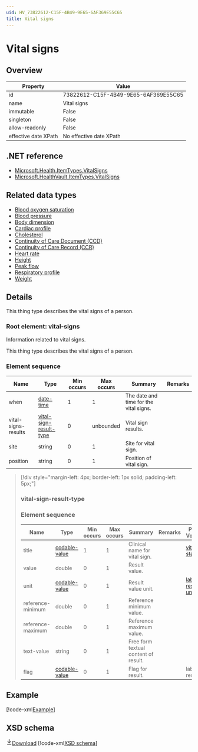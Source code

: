 ```yaml
---
uid: HV_73822612-C15F-4B49-9E65-6AF369E55C65
title: Vital signs
---
```


# Vital signs

## Overview

Property|Value
---|---
id|73822612-C15F-4B49-9E65-6AF369E55C65
name|Vital signs
immutable|False
singleton|False
allow-readonly|False
effective date XPath|No effective date XPath

## .NET reference
- [Microsoft.Health.ItemTypes.VitalSigns](https://docs.microsoft.com/dotnet/api/microsoft.health.itemtypes.vitalsigns)
- [Microsoft.HealthVault.ItemTypes.VitalSigns](https://docs.microsoft.com/dotnet/api/microsoft.healthvault.itemtypes.vitalsigns)

## Related data types

- [Blood oxygen saturation](xref:HV_3a54f95f-03d8-4f62-815f-f691fc94a500)
- [Blood pressure](xref:HV_ca3c57f4-f4c1-4e15-be67-0a3caf5414ed)
- [Body dimension](xref:HV_dd710b31-2b6f-45bd-9552-253562b9a7c1)
- [Cardiac profile](xref:HV_adaf49ad-8e10-49f8-9783-174819e97051)
- [Cholesterol](xref:HV_98f76958-e34f-459b-a760-83c1699add38)
- [Continuity of Care Document (CCD)](xref:HV_9c48a2b8-952c-4f5a-935d-f3292326bf54)
- [Continuity of Care Record (CCR)](xref:HV_1e1ccbfc-a55d-4d91-8940-fa2fbf73c195)
- [Heart rate](xref:HV_b81eb4a6-6eac-4292-ae93-3872d6870994)
- [Height](xref:HV_40750a6a-89b2-455c-bd8d-b420a4cb500b)
- [Peak flow](xref:HV_5d8419af-90f0-4875-a370-0f881c18f6b3)
- [Respiratory profile](xref:HV_5fd15cb7-b717-4b1c-89e0-1dbcf7f815dd)
- [Weight](xref:HV_3d34d87e-7fc1-4153-800f-f56592cb0d17)

## Details
This thing type describes the vital signs of a person.

<a name='vital-signs'></a>

### Root element: vital-signs

Information related to vital signs.

This thing type describes the vital signs of a person.

### Element sequence

Name|Type|Min occurs|Max occurs|Summary|Remarks
---|---|---|---|---|---
when|[date-time](xref:HV_File_dates#date-time)|1|1|The date and time for the vital signs.|
vital-signs-results|[vital-sign-result-type](#vital-sign-result-type)|0|unbounded|Vital sign results.|
site|string|0|1|Site for vital sign.|
position|string|0|1|Position of vital sign.|

>[!div style="margin-left: 4px; border-left: 1px solid; padding-left: 5px;"]
>
> <a name='vital-sign-result-type'></a>
>
> ### vital-sign-result-type
>
> ### Element sequence
>
> Name|Type|Min occurs|Max occurs|Summary|Remarks|Preferred Vocabulary
> ---|---|---|---|---|---|---
> title|[codable-value](xref:HV_3e730686-781f-4616-aa0d-817bba8eb141#codable-value)|1|1|Clinical name for vital sign.||[vital-statistics](xref:HV_7ef5d19f-f4a1-4237-a3c3-3da051f155e3)
> value|double|0|1|Result value.||
> unit|[codable-value](xref:HV_3e730686-781f-4616-aa0d-817bba8eb141#codable-value)|0|1|Result value unit.||[lab-results-units](xref:HV_2149be34-4120-4262-baac-d8a0c22e47fd)
> reference-minimum|double|0|1|Reference minimum value.||
> reference-maximum|double|0|1|Reference maximum value.||
> text-value|string|0|1|Free form textual content of result.||
> flag|[codable-value](xref:HV_3e730686-781f-4616-aa0d-817bba8eb141#codable-value)|0|1|Flag for result.||lab-results-flag
>
>

## Example
[!code-xml[Example](../sample-xml/73822612-C15F-4B49-9E65-6AF369E55C65.xml)]

## XSD schema
[![Download](/healthvault/images/download.png)Download](../xsd/vital-signs.xsd)
[!code-xml[XSD schema](../xsd/vital-signs.xsd)]
